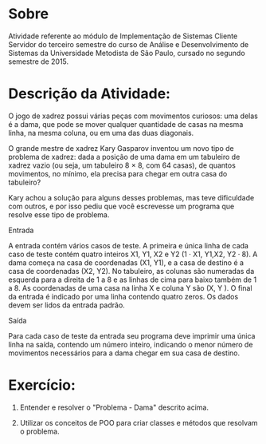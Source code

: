 # Sobre

Atividade referente ao módulo de Implementação de Sistemas Cliente Servidor do terceiro semestre do curso de Análise e Desenvolvimento de Sistemas da Universidade Metodista de São Paulo, cursado no segundo semestre de 2015.

# Descrição da Atividade:
O jogo de xadrez possui várias peças com movimentos curiosos: uma delas é a dama, que pode se mover qualquer quantidade de casas na mesma linha, na mesma coluna, ou em uma das duas diagonais.

O grande mestre de xadrez Kary Gasparov inventou um novo tipo de problema de xadrez: dada a posição de uma dama em um tabuleiro de xadrez vazio (ou seja, um tabuleiro 8 × 8, com 64 casas), de quantos movimentos, no mínimo, ela precisa para chegar em outra casa do
tabuleiro?

Kary achou a solução para alguns desses problemas, mas teve dificuldade com outros, e por isso pediu que você escrevesse um programa que resolve esse tipo de problema.

  Entrada
  
A entrada contém vários casos de teste. A primeira e única linha de cada caso de teste contém quatro inteiros X1, Y1, X2 e Y2 (1 · X1, Y1,X2, Y2 · 8). A dama começa na casa de coordenadas (X1, Y1), e a casa de destino é a casa de coordenadas (X2, Y2). No tabuleiro, as colunas são numeradas da esquerda para a direita de 1 a 8 e as linhas de cima para baixo também de 1 a 8. As coordenadas de uma casa na linha X e coluna Y são (X, Y ). O final da entrada é indicado por uma linha contendo quatro zeros. Os dados devem ser lidos da entrada padrão.

  Saída
  
Para cada caso de teste da entrada seu programa deve imprimir uma única linha na saída, contendo um número inteiro, indicando o menor número de movimentos necessários para a dama chegar em sua casa de destino.

# Exercício:

1. Entender e resolver o "Problema - Dama" descrito acima.

2. Utilizar os conceitos de POO para criar classes e métodos que resolvam o problema.
